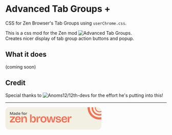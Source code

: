 # Advanced Tab Groups + 

CSS for Zen Browser's Tab Groups using `userChrome.css`. 

This is a css mod for the Zen mod ![Advanced Tab Groups](https://github.com/Anoms12/Advanced-Tab-Groups/blob/V2.0.0/image.png). <br>
Creates nicer display of tab group action buttons and popup.

## What it does

(coming soon)

## Credit  

Special thanks to ![Anoms12/12th-devs](https://github.com/12th-devs/Advanced-Tab-Groups) for the effort he's putting into this!

---

<img src="https://github.com/heyitszenithyt/zen-browser-badges/raw/fb14dcd72694b7176d141c774629df76af87514e/light/zen-badge-light.png" alt="Made For Zen Badge" width="300">

